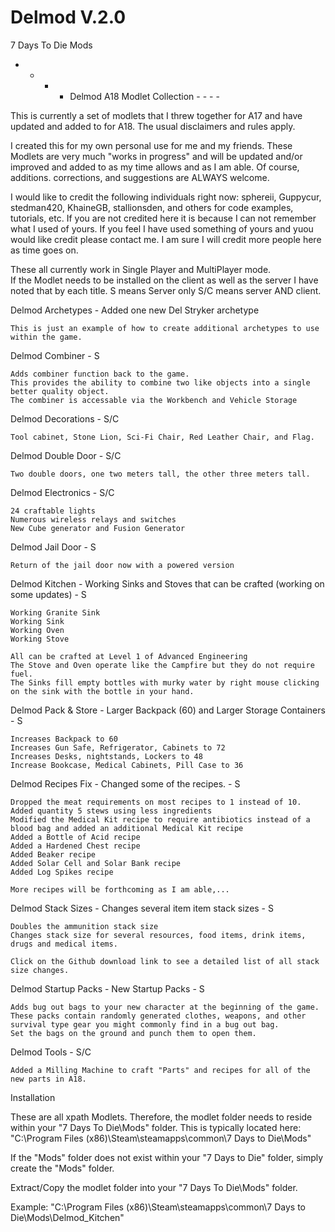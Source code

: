 # Delmod V.2.0
7 Days To Die Mods

- - - - Delmod A18 Modlet Collection - - - - 

This is currently a set of modlets that I threw together for A17 and have updated and added to for A18.  The usual disclaimers and rules apply. 

I created this for my own personal use for me and my friends.  These Modlets are very much "works in progress" and will be updated and/or improved and added to as my time allows and as I am able. Of course, additions. corrections, and suggestions are ALWAYS welcome. 

I would like to credit the following individuals  right now: sphereii, Guppycur, stedman420, KhaineGB, stallionsden, and others for code examples, tutorials, etc. If you are not credited here it is because I can not remember what I used of yours. If you feel I have used something of yours and yuou would like credit please contact me.  I am sure I will credit more people here as time goes on.  

These all currently work in Single Player and MultiPlayer mode.   
If the Modlet needs to be installed on the client as well as the server I have noted that by each title.  S means Server only  S/C means server AND client.



Delmod Archetypes - Added one new Del Stryker archetype  

	This is just an example of how to create additional archetypes to use within the game.

Delmod Combiner - S

	Adds combiner function back to the game.  
	This provides the ability to combine two like objects into a single better quality object.  
	The combiner is accessable via the Workbench and Vehicle Storage

Delmod Decorations  -  S/C

	Tool cabinet, Stone Lion, Sci-Fi Chair, Red Leather Chair, and Flag.  

Delmod Double Door  -  S/C

	Two double doors, one two meters tall, the other three meters tall.  

Delmod Electronics  -  S/C

	24 craftable lights
	Numerous wireless relays and switches
	New Cube generator and Fusion Generator

Delmod Jail Door  -  S

	Return of the jail door now with a powered version


Delmod Kitchen - Working Sinks and Stoves that can be crafted (working on some updates)  -  S

	Working Granite Sink
	Working Sink
	Working Oven
	Working Stove

	All can be crafted at Level 1 of Advanced Engineering
	The Stove and Oven operate like the Campfire but they do not require fuel.
	The Sinks fill empty bottles with murky water by right mouse clicking on the sink with the bottle in your hand.

Delmod Pack & Store - Larger Backpack (60) and Larger Storage Containers  -  S

	Increases Backpack to 60
	Increases Gun Safe, Refrigerator, Cabinets to 72
	Increases Desks, nightstands, Lockers to 48
	Increase Bookcase, Medical Cabinets, Pill Case to 36

Delmod Recipes Fix - Changed some of the recipes.  -  S

	Dropped the meat requirements on most recipes to 1 instead of 10.
	Added quantity 5 stews using less ingredients
	Modified the Medical Kit recipe to require antibiotics instead of a blood bag and added an additional Medical Kit recipe
	Added a Bottle of Acid recipe
	Added a Hardened Chest recipe
	Added Beaker recipe
	Added Solar Cell and Solar Bank recipe
	Added Log Spikes recipe

	More recipes will be forthcoming as I am able,...

Delmod Stack Sizes - Changes several item item stack sizes  -  S

	Doubles the ammunition stack size
	Changes stack size for several resources, food items, drink items, drugs and medical items.

	Click on the Github download link to see a detailed list of all stack size changes.

Delmod Startup Packs - New Startup Packs  -  S

	Adds bug out bags to your new character at the beginning of the game. These packs contain randomly generated clothes, weapons, and other survival type gear you might commonly find in a bug out bag.
	Set the bags on the ground and punch them to open them.
	
Delmod Tools  -  S/C

	Added a Milling Machine to craft "Parts" and recipes for all of the new parts in A18.  

Installation

These are all xpath Modlets. Therefore, the modlet folder needs to reside within your "7 Days To Die\Mods" folder. 
This is typically located here: "C:\Program Files (x86)\Steam\steamapps\common\7 Days to Die\Mods"

If the "Mods" folder does not exist within your "7 Days to Die" folder, simply create the "Mods" folder. 

Extract/Copy the modlet folder into your "7 Days To Die\Mods" folder. 

Example: "C:\Program Files (x86)\Steam\steamapps\common\7 Days to Die\Mods\Delmod_Kitchen"


